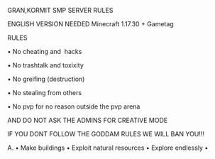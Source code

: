 GRAN,KORMIT SMP SERVER RULES 

ENGLISH VERSION
NEEDED
Minecraft 1.17.30 +
Gametag 

RULES 

• No cheating and  hacks 

• No trashtalk and toxixity 

• No greifing (destruction) 

• No stealing from others 

• No pvp for no reason outside the pvp arena 

AND DO NOT ASK THE ADMINS FOR CREATIVE MODE





IF YOU DONT FOLLOW THE GODDAM RULES WE WILL BAN YOU!!! 

A.
• Make buildings
• Exploit natural resources
• Explore endlessly
• 



